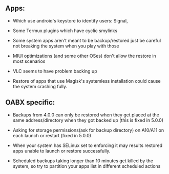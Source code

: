 ## Apps:

* Which use android's keystore to identify users: Signal, 

* Some Termux plugins which have cyclic smylinks

* Some system apps aren't meant to be backup/restored just be careful not breaking the system when you play with those

* MIUI optimizations (and some other OSes) don't allow the restore in most scenarios

* VLC seems to have problem backing up

* Restore of apps that use Magisk's systemless installation could cause the system crashing fully.

## OABX specific:

* Backups from 4.0.0 can only be restored when they get placed at the same address/directory when they got backed up (this is fixed in 5.0.0)

* Asking for storage permissions(ask for backup directory) on A10/A11 on each launch or restart (fixed in 5.0.0)

* When your system has SELinux set to enforcing it may results restored apps unable to launch or restore successfully.

* Scheduled backups taking longer than 10 minutes get killed by the system, so try to partition your apps list in different scheduled actions